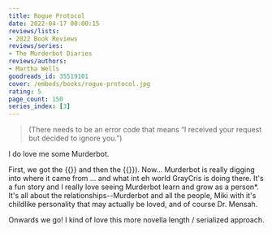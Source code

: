 ```yaml
---
title: Rogue Protocol
date: 2022-04-17 00:00:15
reviews/lists:
- 2022 Book Reviews
reviews/series:
- The Murderbot Diaries
reviews/authors:
- Martha Wells
goodreads_id: 35519101
cover: /embeds/books/rogue-protocol.jpg
rating: 5
page_count: 150
series_index: [3]
---
```

> (There needs to be an error code that means “I received your request but decided to ignore you.”)

I do love me some Murderbot. 

First, we got the {{<crosslink text="origin story" title="All Systems Red">}} and then the {{<crosslink text="one where the mystery deepens" title="Artificial Condition">}}). Now... Murderbot is really digging into where it came from ... and what int eh world GrayCris is doing there. It's a fun story and I really love seeing Murderbot learn and grow as a person*. It's all about the relationships--Murderbot and all the people, Miki with it's childlike personality that may actually be loved, and of course Dr. Mensah. 

Onwards we go! I kind of love this more novella length / serialized approach.